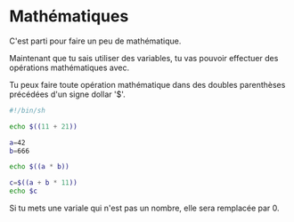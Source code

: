 # Mathématiques

C'est parti pour faire un peu de mathématique.

Maintenant que tu sais utiliser des variables, tu vas pouvoir effectuer des
opérations mathématiques avec.

Tu peux faire toute opération mathématique dans des doubles parenthèses
précédées d'un signe dollar '$'.

```sh
#!/bin/sh

echo $((11 + 21))

a=42
b=666

echo $((a * b))

c=$((a + b * 11))
echo $c
```

Si tu mets une variale qui n'est pas un nombre, elle sera remplacée par 0.
